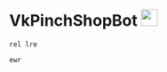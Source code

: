 <h1>
  VkPinchShopBot
  <img src="https://media.giphy.com/media/H9M7lvORlmeFmvGoqY/giphy.gif" width="30px"/>
</h1>


````
rel lre

ewr

